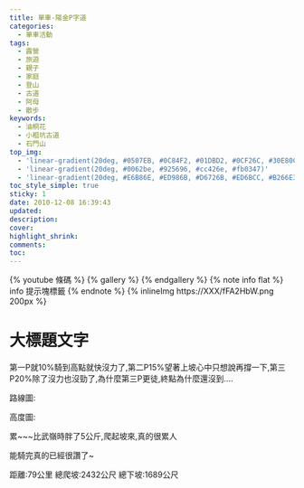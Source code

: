 ```yaml
---
title: 單車-陽金P字道
categories:
  - 單車活動
tags:
  - 露營
  - 旅遊
  - 親子
  - 家庭
  - 登山
  - 古道
  - 阿母
  - 散步
keywords:
  - 油桐花
  - 小粗坑古道
  - 石門山
top_img:
  - 'linear-gradient(20deg, #0507EB, #0C84F2, #01DBD2, #0CF26C, #30E80C)'
  - 'linear-gradient(20deg, #0062be, #925696, #cc426e, #fb0347)'
  - 'linear-gradient(20deg, #E6B86E, #ED986B, #D6726B, #ED6BCC, #B266E3)'
toc_style_simple: true
sticky: 1
date: 2010-12-08 16:39:43
updated:
description:
cover:
highlight_shrink:
comments:
toc:
---
```


{% youtube 條碼 %}
{% gallery %}
{% endgallery %}
{% note info flat %}
info 提示塊標籤
{% endnote %}
{% inlineImg https://XXX/fFA2HbW.png 200px %}

# 大標題文字

第一P就10%騎到高點就快沒力了,第二P15%望著上坡心中只想說再撐一下,第三P20%除了沒力也沒勁了,為什麼第三P更徒,終點為什麼還沒到....

路線圖:



高度圖:





累~~~比武嶺時胖了5公斤,爬起坡來,真的很累人


能騎完真的已經很讚了~

距離:79公里
總爬坡:2432公尺
總下坡:1689公尺